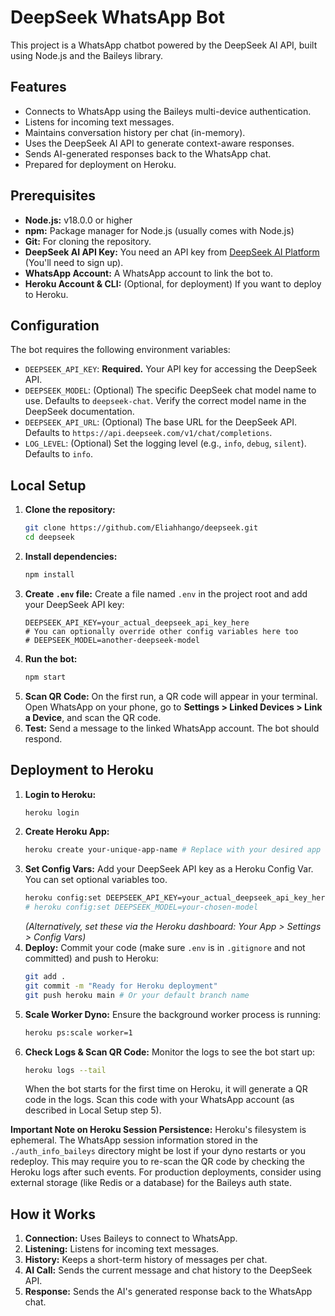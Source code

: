 # DeepSeek WhatsApp Bot

This project is a WhatsApp chatbot powered by the DeepSeek AI API, built using Node.js and the Baileys library.

## Features

*   Connects to WhatsApp using the Baileys multi-device authentication.
*   Listens for incoming text messages.
*   Maintains conversation history per chat (in-memory).
*   Uses the DeepSeek AI API to generate context-aware responses.
*   Sends AI-generated responses back to the WhatsApp chat.
*   Prepared for deployment on Heroku.

## Prerequisites

*   **Node.js:** v18.0.0 or higher
*   **npm:** Package manager for Node.js (usually comes with Node.js)
*   **Git:** For cloning the repository.
*   **DeepSeek AI API Key:** You need an API key from [DeepSeek AI Platform](https://platform.deepseek.com/) (You'll need to sign up).
*   **WhatsApp Account:** A WhatsApp account to link the bot to.
*   **Heroku Account & CLI:** (Optional, for deployment) If you want to deploy to Heroku.

## Configuration

The bot requires the following environment variables:

*   `DEEPSEEK_API_KEY`: **Required.** Your API key for accessing the DeepSeek API.
*   `DEEPSEEK_MODEL`: (Optional) The specific DeepSeek chat model name to use. Defaults to `deepseek-chat`. Verify the correct model name in the DeepSeek documentation.
*   `DEEPSEEK_API_URL`: (Optional) The base URL for the DeepSeek API. Defaults to `https://api.deepseek.com/v1/chat/completions`.
*   `LOG_LEVEL`: (Optional) Set the logging level (e.g., `info`, `debug`, `silent`). Defaults to `info`.

## Local Setup

1.  **Clone the repository:**
    ```bash
    git clone https://github.com/Eliahhango/deepseek.git
    cd deepseek
    ```
2.  **Install dependencies:**
    ```bash
    npm install
    ```
3.  **Create `.env` file:** Create a file named `.env` in the project root and add your DeepSeek API key:
    ```dotenv
    DEEPSEEK_API_KEY=your_actual_deepseek_api_key_here
    # You can optionally override other config variables here too
    # DEEPSEEK_MODEL=another-deepseek-model
    ```
4.  **Run the bot:**
    ```bash
    npm start
    ```
5.  **Scan QR Code:** On the first run, a QR code will appear in your terminal. Open WhatsApp on your phone, go to **Settings > Linked Devices > Link a Device**, and scan the QR code.
6.  **Test:** Send a message to the linked WhatsApp account. The bot should respond.

## Deployment to Heroku

1.  **Login to Heroku:**
    ```bash
    heroku login
    ```
2.  **Create Heroku App:**
    ```bash
    heroku create your-unique-app-name # Replace with your desired app name
    ```
3.  **Set Config Vars:** Add your DeepSeek API key as a Heroku Config Var. You can set optional variables too.
    ```bash
    heroku config:set DEEPSEEK_API_KEY=your_actual_deepseek_api_key_here
    # heroku config:set DEEPSEEK_MODEL=your-chosen-model
    ```
    *(Alternatively, set these via the Heroku dashboard: Your App > Settings > Config Vars)*
4.  **Deploy:** Commit your code (make sure `.env` is in `.gitignore` and not committed) and push to Heroku:
    ```bash
    git add .
    git commit -m "Ready for Heroku deployment"
    git push heroku main # Or your default branch name
    ```
5.  **Scale Worker Dyno:** Ensure the background worker process is running:
    ```bash
    heroku ps:scale worker=1
    ```
6.  **Check Logs & Scan QR Code:** Monitor the logs to see the bot start up:
    ```bash
    heroku logs --tail
    ```
    When the bot starts for the first time on Heroku, it will generate a QR code in the logs. Scan this code with your WhatsApp account (as described in Local Setup step 5).

**Important Note on Heroku Session Persistence:** Heroku's filesystem is ephemeral. The WhatsApp session information stored in the `./auth_info_baileys` directory might be lost if your dyno restarts or you redeploy. This may require you to re-scan the QR code by checking the Heroku logs after such events. For production deployments, consider using external storage (like Redis or a database) for the Baileys auth state.

## How it Works

1.  **Connection:** Uses Baileys to connect to WhatsApp.
2.  **Listening:** Listens for incoming text messages.
3.  **History:** Keeps a short-term history of messages per chat.
4.  **AI Call:** Sends the current message and chat history to the DeepSeek API.
5.  **Response:** Sends the AI's generated response back to the WhatsApp chat. 